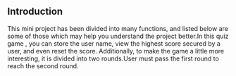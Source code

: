 
## Introduction 
This mini project has been divided into many functions, and listed below are some of those which may help you understand the project better.In this quiz game , you can store the user name, view the highest score secured by a user, and even reset the score. Additionally, to make the game  a little more interesting, it is divided into two rounds.User must pass the first round to reach the second round.



